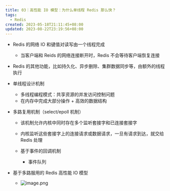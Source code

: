 ```yaml
---
title: 03｜高性能 IO 模型：为什么单线程 Redis 那么快？
tags:
  - Redis
created: 2023-05-18T21:11:45+08:00
updated: 2023-08-22T23:19:56+08:00
---
```


- Redis 的网络 IO 和键值对读写由一个线程完成

  - 当客户端和 Reids 的网络连接断开时，Redis 不会等待客户端恢复连接

- Redis 的其他功能，比如持久化、异步删除、集群数据同步等，由额外的线程执行
- 单线程设计机制

  - 多线程编程模式：共享资源的并发访问控制问题
  - 在内存中完成大部分操作 + 高效的数据结构

- 多路复用机制（select/epoll 机制）

  - 该机制允许内核中同时存在多个监听套接字和已连接套接字
  - 内核监听这些套接字上的连接请求或数据请求，一旦有请求到达，就交给 Redis 处理
  - 基于事件的回调机制

    -   事件队列

- 基于多路服用的 Redis 高性能 IO 模型
  - ![image.png](https://cdn.jsdelivr.net/gh/11ze/static/images/redis-03-1.png)
